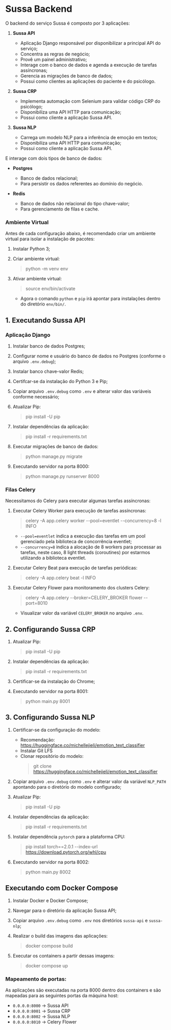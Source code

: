 # Sussa Backend

O backend do serviço Sussa é composto por 3 aplicações:

1. **Sussa API**
	- Aplicação Django responsável por disponibilizar a principal API do serviço;
	- Concentra as regras de negócio;
	- Provê um painel administrativo;
	- Interage com o banco de dados e agenda a execução de tarefas assíncronas;
	- Gerencia as migrações de banco de dados;
	- Possui como clientes as aplicações do paciente e do psicólogo.

2. **Sussa CRP**
	- Implementa automação com Selenium para validar código CRP do psicólogo;
	- Disponibiliza uma API HTTP para comunicação;
	- Possui como cliente a aplicação Sussa API.

3. **Sussa NLP**
	- Carrega um modelo NLP para a inferência de emoção em textos;
	- Disponibiliza uma API HTTP para comunicação;
	- Possui como cliente a aplicação Sussa API.

E interage com dois tipos de banco de dados:

- **Postgres**
	- Banco de dados relacional;
	- Para persistir os dados referentes ao domínio do negócio.
  
- **Redis**
	- Banco de dados não relacional do tipo chave-valor;
	- Para gerenciamento de filas e cache.

### Ambiente Virtual

Antes de cada configuração abaixo, é recomendado criar um ambiente virtual para isolar a instalação de pacotes:

1. Instalar Python 3;

2. Criar ambiente virtual:
	> python -m venv env

3. Ativar ambiente virtual:
	> source env/bin/activate
	- Agora o comando `python` e `pip` irá apontar para instalações dentro do diretório `env/bin/`.

## 1. Executando Sussa API

### Aplicação Django

1. Instalar banco de dados Postgres;
2. Configurar nome e usuário do banco de dados no Postgres (conforme o arquivo `.env.debug`);
3. Instalar banco chave-valor Redis;
4. Certifcar-se da instalação do Python 3 e Pip;
5. Copiar arquivo `.env.debug` como `.env` e alterar valor das variáveis conforme necessário;
6. Atualizar Pip:
	> pip install -U pip

7. Instalar dependências da aplicação:
	> pip install -r requirements.txt

8. Executar migrações de banco de dados:
	> python manage.py migrate

9. Executando servidor na porta 8000:
	> python manage.py runserver 8000 

### Filas Celery

Necessitamos do Celery para executar algumas tarefas assíncronas:

1. Executar Celery Worker para execução de tarefas assíncronas:
	> celery  -A  app.celery  worker  --pool=eventlet  --concurrency=8  -l  INFO
	- `--pool=eventlet` indica a execução das tarefas em um pool gerenciado pela biblioteca de concorrência eventlet;
	- `--concurrency=8` indica a alocação de 8 workers para processar as tarefas, neste caso, 8 light threads (coroutines) por estarmos utilizando a biblioteca eventlet.

2. Executar Celery Beat para execução de tarefas periódicas:
	> celery  -A  app.celery  beat  -l  INFO

3. Executar Celery Flower para monitoramento dos clusters Celery:
	> celery  -A  app.celery  --broker=CELERY_BROKER  flower --port=8010
	- Visualizar valor da variável `CELERY_BROKER` no arquivo `.env`.

## 2. Configurando Sussa CRP

1. Atualizar Pip:
	> pip install -U pip

2. Instalar dependências da aplicação:
	> pip install -r requirements.txt

3. Certificar-se da instalação do Chrome;

4. Executando servidor na porta 8001:
	> python main.py 8001

## 3. Configurando Sussa NLP

1. Certificar-se da configuração do modelo:
	- Recomendação: https://huggingface.co/michellejieli/emotion_text_classifier
	- Instalar Git LFS
	- Clonar repositório do modelo:
		> git clone https://huggingface.co/michellejieli/emotion_text_classifier

2. Copiar arquivo `.env.debug` como `.env` e alterar valor da variável `NLP_PATH` apontando para o diretório do modelo configurado;

3. Atualizar Pip:
	> pip install -U pip

4. Instalar dependências da aplicação:
	> pip install -r requirements.txt

5. Instalar dependência `pytorch` para a plataforma CPU:
	> pip install torch==2.0.1 --index-url https://download.pytorch.org/whl/cpu

6. Executando servidor na porta 8002:
	> python main.py 8002

## Executando com Docker Compose

1. Instalar Docker e Docker Compose;
2. Navegar para o diretório da aplicação Sussa API;
3. Copiar arquivo `.env.debug` como `.env` nos diretórios `sussa-api` e `sussa-nlp`;
4. Realizar o build das imagens das aplicações:
	> docker compose build

5. Executar os containers a partir dessas imagens:
	> docker compose up

### Mapeamento de portas:

As aplicações são executadas na porta 8000 dentro dos containers e são mapeadas para as seguintes portas da máquina host:

- `0.0.0.0:8000` -> Sussa API
- `0.0.0.0:8001` -> Sussa CRP
- `0.0.0.0:8002` -> Sussa NLP
- `0.0.0.0:8010` -> Celery Flower

